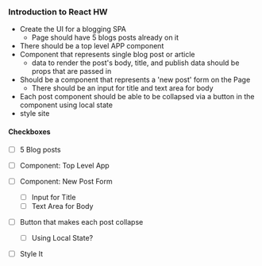 ### Introduction to React HW
- Create the UI for a blogging SPA
  - Page should have 5 blogs posts already on it
- There should be a top level APP component
- Component that represents single blog post or article
  - data to render the post's body, title, and publish data should be props that are passed in
- Should be a component that represents a 'new post' form on the Page
  - There should be an input for title and text area for body
- Each post component should be able to be collapsed via a button in the component using local state
- style site

#### Checkboxes

- [ ] 5 Blog posts

- [ ] Component: Top Level App

- [ ] Component: New Post Form
  - [ ] Input for Title
  - [ ] Text Area for Body

- [ ] Button that makes each post collapse
  - [ ] Using Local State?

- [ ] Style It
